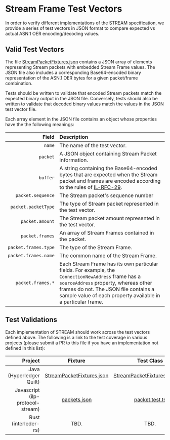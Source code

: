 # Stream Frame Test Vectors
In order to verify different implementations of the STREAM specification, we provide a series of test vectors in JSON format to compare expected vs actual ASN.1 OER encoding/decoding values.

## Valid Test Vectors
The file [StreamPacketFixtures.json](https://github.com/interledger/rfcs/tree/master/0029-stream/test-vectors/StreamPacketFixtures.json) contains a JSON array of elements representing Stream packets with embedded Stream Frame values. The JSON file also includes a corresponding Base64-encoded binary representation of the ASN.1 OER bytes for a given packet/frame combination.
 
 Tests should be written to validate that encoded Stream packets match the expected binary output in the JSON file. Conversely, tests should also be written to validate that decoded binary values match the values in the JSON test vector file.
   
 Each array element in the JSON file contains an object whose properties have the the following meanings:

| Field | Description |
|----:|:----|
| `name` | The name of the test vector. |
| `packet` | A JSON object containing Stream Packet information. |
| `buffer` | A string containing the Base64-encoded bytes that are expected when the Stream packet and frames are encoded according to the rules of [IL-RFC-29](https://github.com/interledger/rfcs/blob/master/0029-stream/0029-stream.md). |
| `packet.sequence` | The Stream packet's sequence number |
| `packet.packetType` | The type of Stream packet represented in the test vector. |
| `packet.amount` | The Stream packet amount represented in the test vector. |
| `packet.frames` | An array of Stream Frames contained in the packet. |
| `packet.frames.type` | The type of the Stream Frame. |
| `packet.frames.name` | The common name of the Stream Frame.|
| `packet.frames.*` | Each Stream Frame has its own particular fields. For example, the `ConnectionNewAddress` frame has a `sourceAddress` property, whereas other frames do not. The JSON file contains a sample value of each property available in a particular frame. | 

## Test Validations
Each implementation of STREAM should work across the test vectors defined above. The following is a link to the test coverage in various projects (please submit a PR to this file if you have an implementation not defined in this list):

| Project | Fixture | Test Class |
| ---:    | :---:   |      :---: |
| Java (Hyperledger Quilt) | [StreamPacketFixtures.json](https://github.com/hyperledger/quilt/tree/master/codecs-parent/codecs-stream/src/test/resources/StreamPacketFixtures.json) | [StreamPacketFixturesTest.java](https://github.com/hyperledger/quilt/tree/master/codecs-parent/codecs-stream/src/test/java/org/interledger/codecs/stream/StreamPacketFixturesTest.java) |
| Javascript (ilp-protocol-stream) | [packets.json](https://github.com/interledgerjs/ilp-protocol-stream/blob/master/test/fixtures/packets.json) | [packet.test.ts](https://github.com/interledgerjs/ilp-protocol-stream/blob/master/test/packet.test.ts) 
| Rust (interleder-rs) | TBD. | TBD. |
